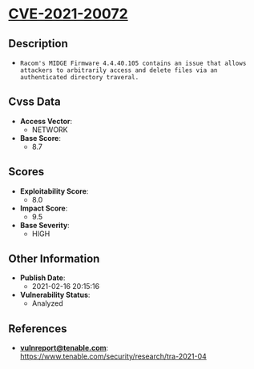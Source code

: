 
# [CVE-2021-20072](https://cve.mitre.org/cgi-bin/cvename.cgi?name=CVE-2021-20072)

## Description

- `Racom's MIDGE Firmware 4.4.40.105 contains an issue that allows attackers to arbitrarily access and delete files via an authenticated directory traveral.`

## Cvss Data

- **Access Vector**:
  - NETWORK
- **Base Score**:
  - 8.7

## Scores

- **Exploitability Score**:
  - 8.0
- **Impact Score**:
  - 9.5
- **Base Severity**:
  - HIGH

## Other Information

- **Publish Date**:
  - 2021-02-16 20:15:16
- **Vulnerability Status**:
  - Analyzed

## References

- **vulnreport@tenable.com**: https://www.tenable.com/security/research/tra-2021-04
